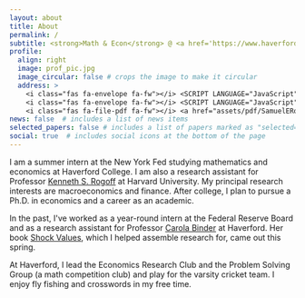 ```yaml
---
layout: about
title: About
permalink: /
subtitle: <strong>Math & Econ</strong> @ <a href='https://www.haverford.edu'>Haverford College</a>&nbsp;&nbsp;•&nbsp;&nbsp;<strong>DSGE Intern</strong> @ <a href='https://www.newyorkfed.org'>New York Fed
profile:
  align: right
  image: prof_pic.jpg
  image_circular: false # crops the image to make it circular
  address: >
    <i class="fas fa-envelope fa-fw"></i> <SCRIPT LANGUAGE="JavaScript">user = 'seross';site = 'haverford.edu';document.write('<a href=\"mailto:' + user + '@' + site + '\">');document.write(user + '@' + site + '</a>');</SCRIPT><br>
    <i class="fas fa-envelope fa-fw"></i> <SCRIPT LANGUAGE="JavaScript">user = 'mail';site = 'samueleross.com';document.write('<a href=\"mailto:' + user + '@' + site + '\">');document.write(user + '@' + site + '</a>');</SCRIPT><br>
    <i class="fas fa-file-pdf fa-fw"></i> <a href="assets/pdf/SamuelERoss_Resume.pdf" target="_blank" title="CV">CV</a>
news: false  # includes a list of news items
selected_papers: false # includes a list of papers marked as "selected={true}"
social: true  # includes social icons at the bottom of the page
---
```

I am a summer intern at the New York Fed studying mathematics and economics at Haverford College. I am also a research assistant for Professor [Kenneth S. Rogoff](https://scholar.harvard.edu/rogoff/home) at Harvard University. My principal research interests are macroeconomics and finance. After college, I plan to pursue a Ph.D. in economics and a career as an academic.

In the past, I've worked as a year-round intern at the Federal Reserve Board and as a research assistant for Professor [Carola Binder](https://carolabinder.sites.haverford.edu) at Haverford. Her book [Shock Values](https://press.uchicago.edu/ucp/books/book/chicago/S/bo215190546.html), which I helped assemble research for, came out this spring.

At Haverford, I lead the Economics Research Club and the Problem Solving Group (a math competition club) and play for the varsity cricket team. I enjoy fly fishing and crosswords in my free time.
